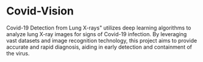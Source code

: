 # Covid-Vision
Covid-19 Detection from Lung X-rays" utilizes deep learning algorithms to analyze lung X-ray images for signs of Covid-19 infection. By leveraging vast datasets and image recognition technology, this project aims to provide accurate and rapid diagnosis, aiding in early detection and containment of the virus.
